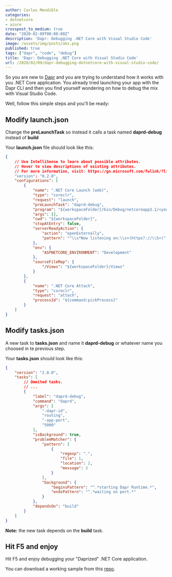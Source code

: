 ```yaml
---
author: Carlos Mendible
categories:
- dotnetcore
- azure
crosspost_to_medium: true
date: "2020-02-09T00:00:00Z"
description: 'Dapr: Debugging .NET Core with Visual Studio Code'
image: /assets/img/posts/aks.png
published: true
tags: ["dapr", "code", "debug"]
title: 'Dapr: Debugging .NET Core with Visual Studio Code'
url: /2020/02/09/dapr-debugging-dotnetcore-with-visual-studio-code/
---
```


So you are new to [Dapr](https://dapr.io) and you are trying to understand how it works with you .NET Core application. You already tried launching your app with the Dapr CLI and then you find yourself wondering on how to debug the mix with Visual Studio Code.

Well, follow this simple steps and you'll be ready:

## Modify launch.json

Change the **preLaunchTask** so instead it calls a task named **daprd-debug** instead of **build**

Your **launch.json** file should look like this:
 
``` json
{
    // Use IntelliSense to learn about possible attributes.
    // Hover to view descriptions of existing attributes.
    // For more information, visit: https://go.microsoft.com/fwlink/?linkid=830387
    "version": "0.2.0",
    "configurations": [
        {
            "name": ".NET Core Launch (web)",
            "type": "coreclr",
            "request": "launch",
            "preLaunchTask": "daprd-debug",
            "program": "${workspaceFolder}/bin/Debug/netcoreapp3.1/<your assembly name>.dll",
            "args": [],
            "cwd": "${workspaceFolder}",
            "stopAtEntry": false,
            "serverReadyAction": {
                "action": "openExternally",
                "pattern": "^\\s*Now listening on:\\s+(https?://\\S+)"
            },
            "env": {
                "ASPNETCORE_ENVIRONMENT": "Development"
            },
            "sourceFileMap": {
                "/Views": "${workspaceFolder}/Views"
            }
        },
        {
            "name": ".NET Core Attach",
            "type": "coreclr",
            "request": "attach",
            "processId": "${command:pickProcess}"
        }
    ]
}
```

## Modify tasks.json

A new task to **tasks.json** and name it **daprd-debug** or whatever name you choosed in te previous step.

Your **tasks.json** should look like this:
 
``` json
{
    "version": "2.0.0",
    "tasks": [
        // Ommited tasks.
        // ...
        {
            "label": "daprd-debug",
            "command": "daprd",
            "args": [
                "-dapr-id",
                "routing",
                "-app-port",
                "5000"
            ],
            "isBackground": true,
            "problemMatcher": {
                "pattern": [
                    {
                        "regexp": ".",
                        "file": 1,
                        "location": 2,
                        "message": 3
                    }
                ],
                "background": {
                    "beginsPattern": "^.*starting Dapr Runtime.*",
                    "endsPattern": "^.*waiting on port.*"
                }
            },
            "dependsOn": "build"
        }
    ]
}
```

**Note:** the new task depends on the **build** task.

## Hit F5 and enjoy

Hit F5 and enjoy debugging your "Daprized" .NET Core application.

You can download a working sample from this [repo](https://github.com/cmendible/dotnetcore.samples/tree/master/dapr.debug.vscode/).
